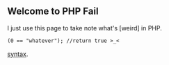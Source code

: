 ## Welcome to PHP Fail

I just use this page to take note what's [weird] in PHP.

```markdown
(0 == "whatever"); //return true >_<
```

[syntax](https://docs.github.com/en/github/writing-on-github/getting-started-with-writing-and-formatting-on-github/basic-writing-and-formatting-syntax).
